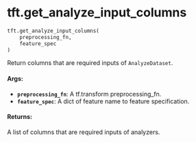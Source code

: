 <div itemscope itemtype="http://developers.google.com/ReferenceObject">
<meta itemprop="name" content="tft.get_analyze_input_columns" />
<meta itemprop="path" content="Stable" />
</div>

# tft.get_analyze_input_columns

``` python
tft.get_analyze_input_columns(
    preprocessing_fn,
    feature_spec
)
```

Return columns that are required inputs of `AnalyzeDataset`.

#### Args:

* <b>`preprocessing_fn`</b>: A tf.transform preprocessing_fn.
* <b>`feature_spec`</b>: A dict of feature name to feature specification.


#### Returns:

A list of columns that are required inputs of analyzers.